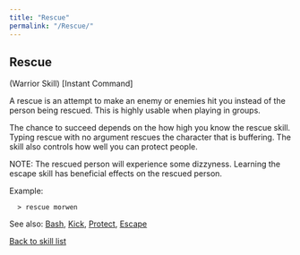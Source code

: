 ```yaml
---
title: "Rescue"
permalink: "/Rescue/"
---
```


## Rescue

(Warrior Skill) \[Instant Command\]

A rescue is an attempt to make an enemy or enemies hit you instead of
the person being rescued. This is highly usable when playing in groups.

The chance to succeed depends on the how high you know the rescue skill.
Typing rescue with no argument rescues the character that is buffering.
The skill also controls how well you can protect people.

NOTE: The rescued person will experience some dizzyness. Learning the
escape skill has beneficial effects on the rescued person.

Example:

`  > rescue morwen`

See also: [Bash](Bash "wikilink"), [Kick](Kick "wikilink"),
[Protect](Protect "wikilink"), [Escape](Escape "wikilink")

[Back to skill list](Skill "wikilink")